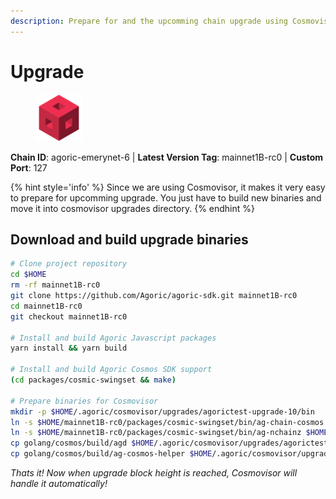 ```yaml
---
description: Prepare for and the upcomming chain upgrade using Cosmovisor.
---
```


# Upgrade

<figure><img src="https://raw.githubusercontent.com/kj89/cosmos-images/main/logos/agoric.png" alt=""><figcaption></figcaption></figure>

**Chain ID**: agoric-emerynet-6 | **Latest Version Tag**: mainnet1B-rc0 | **Custom Port**: 127

{% hint style='info' %}
Since we are using Cosmovisor, it makes it very easy to prepare for upcomming upgrade.
You just have to build new binaries and move it into cosmovisor upgrades directory.
{% endhint %}

## Download and build upgrade binaries

```bash
# Clone project repository
cd $HOME
rm -rf mainnet1B-rc0
git clone https://github.com/Agoric/agoric-sdk.git mainnet1B-rc0
cd mainnet1B-rc0
git checkout mainnet1B-rc0

# Install and build Agoric Javascript packages
yarn install && yarn build

# Install and build Agoric Cosmos SDK support
(cd packages/cosmic-swingset && make)

# Prepare binaries for Cosmovisor
mkdir -p $HOME/.agoric/cosmovisor/upgrades/agorictest-upgrade-10/bin
ln -s $HOME/mainnet1B-rc0/packages/cosmic-swingset/bin/ag-chain-cosmos $HOME/.agoric/cosmovisor/upgrades/agorictest-upgrade-10/bin/ag-chain-cosmos
ln -s $HOME/mainnet1B-rc0/packages/cosmic-swingset/bin/ag-nchainz $HOME/.agoric/cosmovisor/upgrades/agorictest-upgrade-10/bin/ag-nchainz
cp golang/cosmos/build/agd $HOME/.agoric/cosmovisor/upgrades/agorictest-upgrade-10/bin/
cp golang/cosmos/build/ag-cosmos-helper $HOME/.agoric/cosmovisor/upgrades/agorictest-upgrade-10/bin/
```

*Thats it! Now when upgrade block height is reached, Cosmovisor will handle it automatically!*
